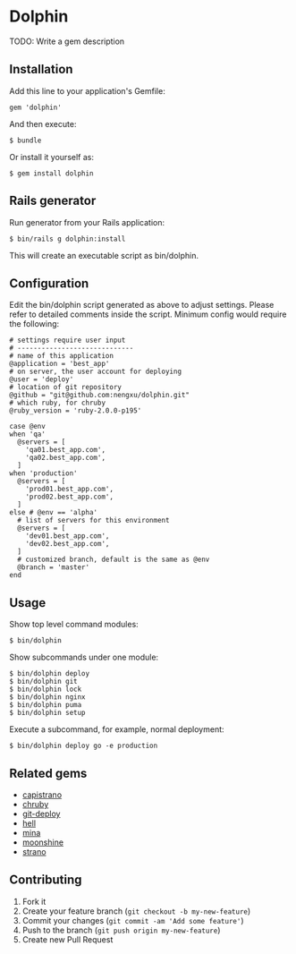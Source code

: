 # Dolphin

TODO: Write a gem description

## Installation

Add this line to your application's Gemfile:

    gem 'dolphin'

And then execute:

    $ bundle

Or install it yourself as:

    $ gem install dolphin

## Rails generator

Run generator from your Rails application:

    $ bin/rails g dolphin:install

This will create an executable script as bin/dolphin.

## Configuration

Edit the bin/dolphin script generated as above to adjust settings. Please refer to detailed comments inside the script. Minimum config would require the following:

    # settings require user input
    # -----------------------------
    # name of this application
    @application = 'best_app'
    # on server, the user account for deploying
    @user = 'deploy'
    # location of git repository
    @github = "git@github.com:nengxu/dolphin.git"
    # which ruby, for chruby
    @ruby_version = 'ruby-2.0.0-p195'

    case @env
    when 'qa'
      @servers = [
        'qa01.best_app.com',
        'qa02.best_app.com',
      ]
    when 'production'
      @servers = [
        'prod01.best_app.com',
        'prod02.best_app.com',
      ]
    else # @env == 'alpha'
      # list of servers for this environment
      @servers = [
        'dev01.best_app.com',
        'dev02.best_app.com',
      ]
      # customized branch, default is the same as @env
      @branch = 'master'
    end

## Usage

Show top level command modules:

    $ bin/dolphin

Show subcommands under one module:

    $ bin/dolphin deploy
    $ bin/dolphin git
    $ bin/dolphin lock
    $ bin/dolphin nginx
    $ bin/dolphin puma
    $ bin/dolphin setup

Execute a subcommand, for example, normal deployment:

    $ bin/dolphin deploy go -e production

## Related gems

* [capistrano]
* [chruby]
* [git-deploy]
* [hell]
* [mina]
* [moonshine]
* [strano]

## Contributing

1. Fork it
2. Create your feature branch (`git checkout -b my-new-feature`)
3. Commit your changes (`git commit -am 'Add some feature'`)
4. Push to the branch (`git push origin my-new-feature`)
5. Create new Pull Request

[capistrano]: https://github.com/capistrano/capistrano
[chruby]: https://github.com/postmodern/chruby
[git-deploy]: https://github.com/mislav/git-deploy
[hell]: https://github.com/seatgeek/hell
[mina]: https://github.com/nadarei/mina
[moonshine]: https://github.com/railsmachine/moonshine
[strano]: https://github.com/joelmoss/strano
